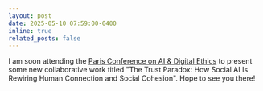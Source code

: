 ```yaml
---
layout: post
date: 2025-05-10 07:59:00-0400
inline: true
related_posts: false
---
```


I am soon attending the <a href="https://paris-conference.com/">Paris Conference on AI & Digital Ethics</a> to present some new collaborative work titled "The Trust Paradox: How Social AI Is Rewiring Human Connection and Social Cohesion". Hope to see you there!
